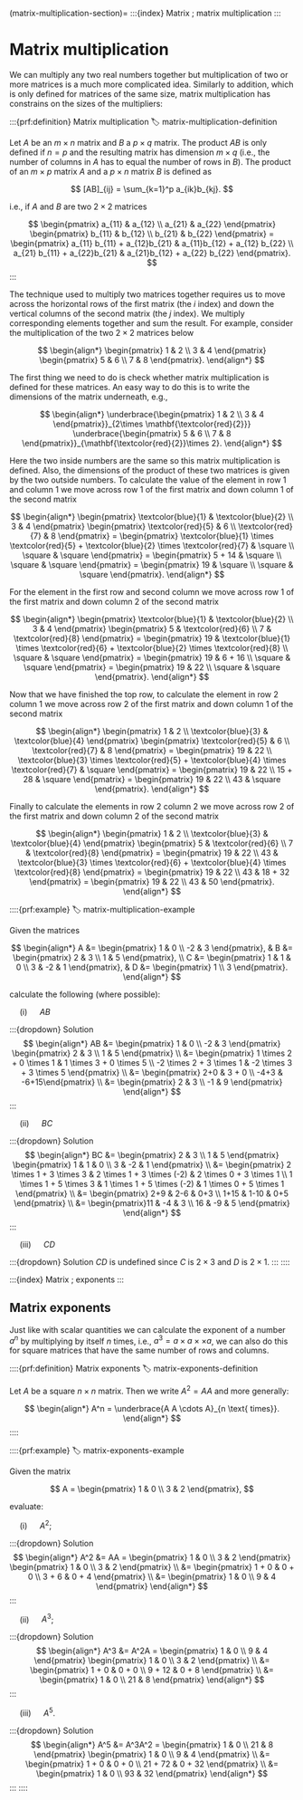 (matrix-multiplication-section)=
:::{index} Matrix ; matrix multiplication
:::

# Matrix multiplication

We can multiply any two real numbers together but multiplication of two or more matrices is a much more complicated idea. Similarly to addition, which is only defined for matrices of the same size, matrix multiplication has constrains on the sizes of the multipliers:

:::{prf:definition} Matrix multiplication
:label: matrix-multiplication-definition

Let $A$ be an $m \times n$ matrix and $B$ a $p \times q$ matrix. The product $AB$ is only defined if $n = p$ and the resulting matrix has dimension $m \times q$ (i.e., the number of columns in $A$ has to equal the number of rows in $B$). The product of an $m\times p$ matrix $A$ and a $p\times n$ matrix $B$ is defined as

$$ [AB]_{ij} = \sum_{k=1}^p a_{ik}b_{kj}. $$

i.e., if $A$ and $B$ are two $2\times 2$ matrices

$$ \begin{pmatrix} 
    a_{11} & a_{12} \\
    a_{21} & a_{22} 
\end{pmatrix}
\begin{pmatrix} 
    b_{11} & b_{12} \\
    b_{21} & b_{22}
\end{pmatrix} =
\begin{pmatrix}
    a_{11} b_{11} + a_{12}b_{21} & a_{11}b_{12} + a_{12} b_{22} \\
    a_{21} b_{11} + a_{22}b_{21} & a_{21}b_{12} + a_{22} b_{22}
\end{pmatrix}. $$
:::

The technique used to multiply two matrices together requires us to move across the horizontal rows of the first matrix (the $i$ index) and down the vertical columns of the second matrix (the $j$ index). We multiply corresponding elements together and sum the result. For example, consider the multiplication of the two $2\times 2$ matrices below

$$ \begin{align*}
    \begin{pmatrix} 1 & 2 \\ 3 & 4 \end{pmatrix} \begin{pmatrix} 5 & 6 \\ 7 & 8 \end{pmatrix}.
\end{align*} $$

The first thing we need to do is check whether matrix multiplication is defined for these matrices. An easy way to do this is to write the dimensions of the matrix underneath, e.g.,

$$ \begin{align*}
    \underbrace{\begin{pmatrix} 1 & 2 \\ 3 & 4 \end{pmatrix}}_{2\times \mathbf{\textcolor{red}{2}}}
    \underbrace{\begin{pmatrix} 5 & 6 \\ 7 & 8 \end{pmatrix}}_{\mathbf{\textcolor{red}{2}}\times 2}.
\end{align*} $$

Here the two inside numbers are the same so this matrix multiplication is defined. Also, the dimensions of the product of these two matrices is given by the two outside numbers. To calculate the value of the element in row 1 and column 1 we move across row 1 of the first matrix and down column 1 of the second matrix

$$ \begin{align*}
    \begin{pmatrix} \textcolor{blue}{1} & \textcolor{blue}{2} \\ 3 & 4 \end{pmatrix}
    \begin{pmatrix} \textcolor{red}{5} & 6 \\ \textcolor{red}{7} & 8 \end{pmatrix} = 
    \begin{pmatrix} 
        \textcolor{blue}{1} \times \textcolor{red}{5} + \textcolor{blue}{2} \times \textcolor{red}{7} & \square \\
        \square & \square
    \end{pmatrix} 
    = \begin{pmatrix} 5 + 14 & \square \\ \square & \square \end{pmatrix}
    = \begin{pmatrix} 19 & \square \\ \square & \square \end{pmatrix}.
\end{align*} $$

For the element in the first row and second column we move across row 1 of the first matrix and down column 2 of the second matrix

$$ \begin{align*}
    \begin{pmatrix} \textcolor{blue}{1} & \textcolor{blue}{2} \\ 3 & 4 \end{pmatrix}
    \begin{pmatrix} 5 & \textcolor{red}{6} \\ 7 & \textcolor{red}{8} \end{pmatrix} = 
    \begin{pmatrix} 
        19 & \textcolor{blue}{1} \times \textcolor{red}{6} + \textcolor{blue}{2} \times \textcolor{red}{8} \\
        \square & \square
    \end{pmatrix}
    = \begin{pmatrix} 19 & 6 + 16 \\ \square & \square \end{pmatrix}
    = \begin{pmatrix} 19 & 22 \\ \square & \square \end{pmatrix}.
\end{align*} $$

Now that we have finished the top row, to calculate the element in row 2 column 1 we move across row 2 of the first matrix and down column 1 of the second matrix

$$ \begin{align*}
    \begin{pmatrix} 1 & 2 \\ \textcolor{blue}{3} & \textcolor{blue}{4} \end{pmatrix}
    \begin{pmatrix} \textcolor{red}{5} & 6 \\ \textcolor{red}{7} & 8 \end{pmatrix} = 
    \begin{pmatrix} 
        19 & 22 \\
        \textcolor{blue}{3} \times \textcolor{red}{5} + \textcolor{blue}{4} \times \textcolor{red}{7} & \square
    \end{pmatrix}
    = \begin{pmatrix} 19 & 22 \\ 15 + 28 & \square \end{pmatrix}
    = \begin{pmatrix} 19 & 22 \\ 43 & \square \end{pmatrix}.
\end{align*} $$

Finally to calculate the elements in row 2 column 2 we move across row 2 of the first matrix and down column 2 of the second matrix 

$$ \begin{align*}
    \begin{pmatrix} 1 & 2 \\ \textcolor{blue}{3} & \textcolor{blue}{4} \end{pmatrix}
    \begin{pmatrix} 5 & \textcolor{red}{6} \\ 7 & \textcolor{red}{8} \end{pmatrix} = 
    \begin{pmatrix} 
        19 & 22 \\
        43 & \textcolor{blue}{3} \times \textcolor{red}{6} + \textcolor{blue}{4} \times \textcolor{red}{8}
    \end{pmatrix}
    = \begin{pmatrix} 19 & 22 \\ 43 & 18 + 32 \end{pmatrix}
    = \begin{pmatrix} 19 & 22 \\ 43 & 50 \end{pmatrix}.
\end{align*} $$

::::{prf:example}
:label: matrix-multiplication-example

Given the matrices

$$ \begin{align*}
    A &= \begin{pmatrix} 1 & 0 \\ -2 & 3 \end{pmatrix}, &
    B &= \begin{pmatrix} 2 & 3 \\ 1 & 5 \end{pmatrix}, \\
    C &= \begin{pmatrix} 1 & 1 & 0 \\ 3 & -2 & 1 \end{pmatrix}, &
    D &= \begin{pmatrix} 1 \\ 3 \end{pmatrix}.
\end{align*} $$

calculate the following (where possible):

&emsp; (i) &emsp; $AB$

:::{dropdown} Solution
$$ \begin{align*}
    AB &= \begin{pmatrix} 1 & 0 \\ -2 & 3 \end{pmatrix} \begin{pmatrix} 2 & 3 \\ 1 & 5 \end{pmatrix} \\
    &= \begin{pmatrix} 1 \times 2 + 0 \times 1 & 1 \times 3 + 0 \times 5 \\ -2 \times 2 + 3 \times 1 & -2 \times 3 + 3 \times 5 \end{pmatrix} \\ 
    &= \begin{pmatrix} 2+0 & 3 + 0 \\ -4+3 & -6+15\end{pmatrix} \\
    &= \begin{pmatrix} 2 & 3 \\ -1 & 9 \end{pmatrix}
\end{align*} $$
:::

&emsp; (ii) &emsp; $BC$

:::{dropdown} Solution
$$ \begin{align*}
    BC &= \begin{pmatrix} 2 & 3 \\ 1 & 5 \end{pmatrix} \begin{pmatrix} 1 & 1 & 0 \\ 3 & -2 & 1 \end{pmatrix} \\
    &= \begin{pmatrix}
        2 \times 1 + 3 \times 3 & 2 \times 1 + 3 \times (-2) & 2 \times 0 + 3 \times 1 \\
        1 \times 1 + 5 \times 3 & 1 \times 1 + 5 \times (-2) & 1 \times 0 + 5 \times 1
    \end{pmatrix} \\
    &= \begin{pmatrix} 2+9 & 2-6 & 0+3 \\ 1+15 & 1-10 & 0+5 \end{pmatrix} \\
    &= \begin{pmatrix}11 & -4 & 3 \\ 16 & -9 & 5 \end{pmatrix}
\end{align*} $$
:::

&emsp; (iii) &emsp; $CD$

:::{dropdown} Solution
$CD$ is undefined since $C$ is $2\times 3$ and $D$ is $2\times 1$.
:::
::::

:::{index} Matrix ; exponents
:::

## Matrix exponents

Just like with scalar quantities we can calculate the exponent of a number $a^n$ by multiplying by itself $n$ times, i.e., $a^3 = a \times a \times \times a$, we can also do this for square matrices that have the same number of rows and columns. 

::::{prf:definition} Matrix exponents
:label: matrix-exponents-definition

Let $A$ be a square $n \times n$ matrix. Then we write $A^2=AA$ and more generally:

$$ \begin{align*}
    A^n = \underbrace{A A \cdots A}_{n \text{ times}}.
\end{align*} $$
::::

::::{prf:example}
:label: matrix-exponents-example

Given the matrix

$$ A = \begin{pmatrix} 1 & 0 \\ 3 & 2 \end{pmatrix}, $$

evaluate:

&emsp; (i) &emsp; $A^2$;

:::{dropdown} Solution
$$ \begin{align*}
    A^2 &= AA = \begin{pmatrix} 1 & 0 \\ 3 & 2 \end{pmatrix}
    \begin{pmatrix} 1 & 0 \\ 3 & 2 \end{pmatrix} \\
    &= \begin{pmatrix} 1 + 0 & 0 + 0 \\ 3 + 6 & 0 + 4 \end{pmatrix} \\
    &= \begin{pmatrix} 1 & 0 \\ 9 & 4 \end{pmatrix}
\end{align*} $$
:::

&emsp; (ii) &emsp; $A^3$;

:::{dropdown} Solution
$$ \begin{align*}
    A^3 &= A^2A = \begin{pmatrix} 1 & 0 \\ 9 & 4 \end{pmatrix}
    \begin{pmatrix} 1 & 0 \\ 3 & 2 \end{pmatrix} \\
    &= \begin{pmatrix} 1 + 0 & 0 + 0 \\ 9 + 12 & 0 + 8 \end{pmatrix} \\
    &= \begin{pmatrix} 1 & 0 \\ 21 & 8 \end{pmatrix}
\end{align*} $$
:::

&emsp; (iii) &emsp; $A^5$.

:::{dropdown} Solution
$$ \begin{align*}
    A^5 &= A^3A^2 = \begin{pmatrix} 1 & 0 \\ 21 & 8 \end{pmatrix}
    \begin{pmatrix} 1 & 0 \\ 9 & 4 \end{pmatrix} \\
    &= \begin{pmatrix} 1 + 0 & 0 + 0 \\ 21 + 72 & 0 + 32 \end{pmatrix} \\
    &= \begin{pmatrix} 1 & 0 \\ 93 & 32 \end{pmatrix}
\end{align*} $$
:::
::::
